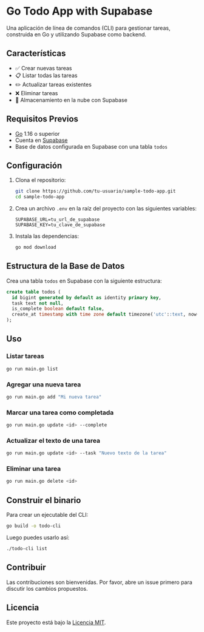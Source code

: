 # Go Todo App with Supabase

Una aplicación de línea de comandos (CLI) para gestionar tareas, construida en Go y utilizando Supabase como backend.

## Características

- ✅ Crear nuevas tareas
- 📋 Listar todas las tareas
- ✏️ Actualizar tareas existentes
- ❌ Eliminar tareas
- 💾 Almacenamiento en la nube con Supabase

## Requisitos Previos

- [Go](https://golang.org/dl/) 1.16 o superior
- Cuenta en [Supabase](https://supabase.com/)
- Base de datos configurada en Supabase con una tabla `todos`

## Configuración

1. Clona el repositorio:
   ```bash
   git clone https://github.com/tu-usuario/sample-todo-app.git
   cd sample-todo-app
   ```

2. Crea un archivo `.env` en la raíz del proyecto con las siguientes variables:
   ```
   SUPABASE_URL=tu_url_de_supabase
   SUPABASE_KEY=tu_clave_de_supabase
   ```

3. Instala las dependencias:
   ```bash
   go mod download
   ```

## Estructura de la Base de Datos

Crea una tabla `todos` en Supabase con la siguiente estructura:

```sql
create table todos (
  id bigint generated by default as identity primary key,
  task text not null,
  is_complete boolean default false,
  create_at timestamp with time zone default timezone('utc'::text, now()) not null
);
```

## Uso

### Listar tareas
```bash
go run main.go list
```

### Agregar una nueva tarea
```bash
go run main.go add "Mi nueva tarea"
```

### Marcar una tarea como completada
```bash
go run main.go update <id> --complete
```

### Actualizar el texto de una tarea
```bash
go run main.go update <id> --task "Nuevo texto de la tarea"
```

### Eliminar una tarea
```bash
go run main.go delete <id>
```

## Construir el binario

Para crear un ejecutable del CLI:

```bash
go build -o todo-cli
```

Luego puedes usarlo así:

```bash
./todo-cli list
```

## Contribuir

Las contribuciones son bienvenidas. Por favor, abre un issue primero para discutir los cambios propuestos.

## Licencia

Este proyecto está bajo la [Licencia MIT](LICENSE).
